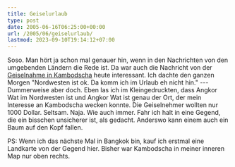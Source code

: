 ```yaml
---
title: Geiselurlaub
type: post
date: 2005-06-16T06:25:00+00:00
url: /2005/06/geiselurlaub/
lastmod: 2023-09-10T19:14:12+07:00
---
```

Soso. Man hört ja schon mal genauer hin, wenn in den Nachrichten von den umgebenden Ländern die Rede ist. Da war auch die Nachricht von der [Geiselnahme in Kambodscha][1] heute interessant. Ich dachte den ganzen Morgen "Nordwesten ist ok. Da komm ich im Urlaub eh nicht hin." --- Dummerweise aber doch. Eben las ich im Kleingedruckten, dass Angkor Wat im Nordwesten ist und Angkor Wat ist genau der Ort, der mein Interesse an Kambodscha wecken konnte. Die Geiselnehmer wollten nur 1000 Dollar. Seltsam. Naja. Wie auch immer. Fahr ich halt in eine Gegend, die ein bisschen unsicherer ist, als gedacht. Anderswo kann einem auch ein Baum auf den Kopf fallen.

PS: Wenn ich das nächste Mal in Bangkok bin, kauf ich erstmal eine Landkarte von der Gegend hier. Bisher war Kambodscha in meiner inneren Map nur oben rechts.

 [1]: http://www.tagesschau.de/aktuell/meldungen/0,1185,OID4437784_REF1,00.html
